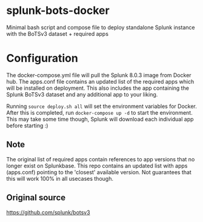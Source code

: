 # splunk-bots-docker
Minimal bash script and compose file to deploy standalone Splunk instance with the BoTSv3 dataset + required apps

# Configuration
The docker-compose.yml file will pull the Splunk 8.0.3 image from Docker hub. The apps.conf file contains an updated
list of the required apps which will be installed on deployment. This also includes the app containing the Splunk BoTSv3 dataset and any additional app to your liking. 

Running `source deploy.sh all` will set the environment variables for Docker. After this is completed,
run `docker-compose up -d` to start the environment. This may take some time though, Splunk will download each individual app before starting :) 


## Note
The original list of required apps contain references to app versions that no longer exist on Splunkbase. This repo contains an updated
list with apps (apps.conf) pointing to the 'closest' available version. Not guarantees that this will work 100% in all usecases though.

## Original source
https://github.com/splunk/botsv3
